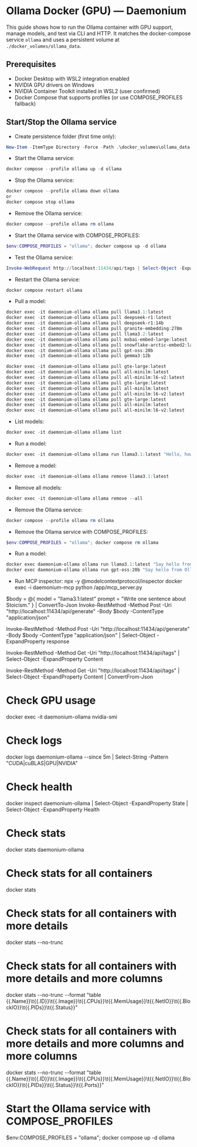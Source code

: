 # Ollama Docker (GPU) — Daemonium

This guide shows how to run the Ollama container with GPU support, manage models, and test via CLI and HTTP. It matches the docker-compose service `ollama` and uses a persistent volume at `./docker_volumes/ollama_data`.

## Prerequisites
- Docker Desktop with WSL2 integration enabled
- NVIDIA GPU drivers on Windows
- NVIDIA Container Toolkit installed in WSL2 (user confirmed)
- Docker Compose that supports profiles (or use COMPOSE_PROFILES fallback)

## Start/Stop the Ollama service

- Create persistence folder (first time only):
```powershell
New-Item -ItemType Directory -Force -Path .\docker_volumes\ollama_data | Out-Null
```

- Start the Ollama service:
```powershell
docker compose --profile ollama up -d ollama
```

- Stop the Ollama service:
```powershell
docker compose --profile ollama down ollama
or
docker compose stop ollama
```

- Remove the Ollama service:
```powershell
docker compose --profile ollama rm ollama
```

- Start the Ollama service with COMPOSE_PROFILES:
```powershell
$env:COMPOSE_PROFILES = "ollama"; docker compose up -d ollama
```

- Test the Ollama service:
```powershell
Invoke-WebRequest http://localhost:11434/api/tags | Select-Object -ExpandProperty Content
```

- Restart the Ollama service:
```powershell
docker compose restart ollama
```

- Pull a model:
```powershell
docker exec -it daemonium-ollama ollama pull llama3.1:latest
docker exec -it daemonium-ollama ollama pull deepseek-r1:latest
docker exec -it daemonium-ollama ollama pull deepseek-r1:14b
docker exec -it daemonium-ollama ollama pull granite-embedding:278m
docker exec -it daemonium-ollama ollama pull llama3.2:latest
docker exec -it daemonium-ollama ollama pull mxbai-embed-large:latest
docker exec -it daemonium-ollama ollama pull snowflake-arctic-embed2:latest
docker exec -it daemonium-ollama ollama pull gpt-oss:20b
docker exec -it daemonium-ollama ollama pull gemma3:12b

docker exec -it daemonium-ollama ollama pull gte-large:latest
docker exec -it daemonium-ollama ollama pull all-minilm:latest
docker exec -it daemonium-ollama ollama pull all-minilm:l6-v2:latest
docker exec -it daemonium-ollama ollama pull gte-large:latest
docker exec -it daemonium-ollama ollama pull all-minilm:latest
docker exec -it daemonium-ollama ollama pull all-minilm:l6-v2:latest
docker exec -it daemonium-ollama ollama pull gte-large:latest
docker exec -it daemonium-ollama ollama pull all-minilm:latest
docker exec -it daemonium-ollama ollama pull all-minilm:l6-v2:latest
```

- List models:
```powershell
docker exec -it daemonium-ollama ollama list
```

- Run a model:
```powershell
docker exec -it daemonium-ollama ollama run llama3.1:latest "Hello, how are you?"
```

- Remove a model:
```powershell
docker exec -it daemonium-ollama ollama remove llama3.1:latest
```

- Remove all models:
```powershell
docker exec -it daemonium-ollama ollama remove --all
```

- Remove the Ollama service:
```powershell
docker compose --profile ollama rm ollama
```

- Remove the Ollama service with COMPOSE_PROFILES:
```powershell
$env:COMPOSE_PROFILES = "ollama"; docker compose rm ollama
```

- Run a model:
```powershell
docker exec daemonium-ollama ollama run llama3.1:latest "Say hello from Ollama in Docker."
docker exec daemonium-ollama ollama run gpt-oss:20b "Say hello from Ollama in Docker."
```

- Run MCP inspector:
npx -y @modelcontextprotocol/inspector docker exec -i daemonium-mcp python /app/mcp_server.py 

$body = @{
  model  = "llama3.1:latest"
  prompt = "Write one sentence about Stoicism."
} | ConvertTo-Json
Invoke-RestMethod -Method Post -Uri "http://localhost:11434/api/generate" -Body $body -ContentType "application/json"

Invoke-RestMethod -Method Post -Uri "http://localhost:11434/api/generate" -Body $body -ContentType "application/json" | Select-Object -ExpandProperty response


Invoke-RestMethod -Method Get -Uri "http://localhost:11434/api/tags" | Select-Object -ExpandProperty Content

Invoke-RestMethod -Method Get -Uri "http://localhost:11434/api/tags" | Select-Object -ExpandProperty Content | ConvertFrom-Json

# Check GPU usage
docker exec -it daemonium-ollama nvidia-smi

# Check logs
docker logs daemonium-ollama --since 5m | Select-String -Pattern "CUDA|cuBLAS|GPU|NVIDIA"

# Check health
docker inspect daemonium-ollama | Select-Object -ExpandProperty State | Select-Object -ExpandProperty Health

# Check stats
docker stats daemonium-ollama

# Check stats for all containers
docker stats

# Check stats for all containers with more details
docker stats --no-trunc

# Check stats for all containers with more details and more columns
docker stats --no-trunc --format "table {{.Name}}\t{{.ID}}\t{{.Image}}\t{{.CPUs}}\t{{.MemUsage}}\t{{.NetIO}}\t{{.BlockIO}}\t{{.PIDs}}\t{{.Status}}"

# Check stats for all containers with more details and more columns and more columns
docker stats --no-trunc --format "table {{.Name}}\t{{.ID}}\t{{.Image}}\t{{.CPUs}}\t{{.MemUsage}}\t{{.NetIO}}\t{{.BlockIO}}\t{{.PIDs}}\t{{.Status}}\t{{.Ports}}"

# Start the Ollama service with COMPOSE_PROFILES
$env:COMPOSE_PROFILES = "ollama"; docker compose up -d ollama

